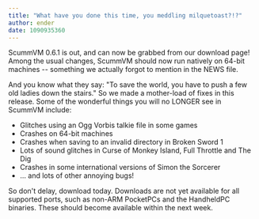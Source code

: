 ```yaml
---
title: "What have you done this time, you meddling milquetoast?!?"
author: ender
date: 1090935360
---
```


ScummVM 0.6.1 is out, and can now be grabbed from our download page!  
Among the usual changes, ScummVM should now run natively on 64-bit machines -- something we actually forgot to mention in the NEWS file.

And you know what they say: "To save the world, you have to push a few old ladies down the stairs." So we made a mother-load of fixes in this release. Some of the wonderful things you will no LONGER see in ScummVM include:

*   Glitches using an Ogg Vorbis talkie file in some games
*   Crashes on 64-bit machines
*   Crashes when saving to an invalid directory in Broken Sword 1
*   Lots of sound glitches in Curse of Monkey Island, Full Throttle and The Dig
*   Crashes in some international versions of Simon the Sorcerer
*   ... and lots of other annoying bugs!

So don't delay, download today. Downloads are not yet available for all supported ports, such as non-ARM PocketPCs and the HandheldPC binaries. These should become available within the next week.

